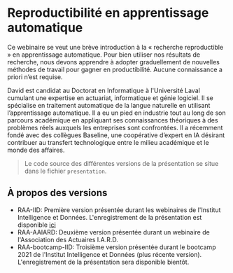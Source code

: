 # Reproductibilité en apprentissage automatique

Ce webinaire se veut une brève introduction à la « recherche reproductible » en apprentissage automatique. Pour bien utiliser nos résultats de recherche, nous devons apprendre à adopter graduellement de nouvelles méthodes de travail pour gagner en productibilité. Aucune connaissance a priori n’est requise.

David est candidat au Doctorat en Informatique à l'Université Laval cumulant une expertise en actuariat, informatique et génie logiciel. Il se spécialise en traitement automatique de la langue naturelle en utilisant l’apprentissage automatique. Il a eu un pied en industrie tout au long de son parcours académique en appliquant ses connaissances théoriques à des problèmes réels auxquels les entreprises sont confrontées. Il a récemment fondé avec des collègues Baseline, une coopérative d’expert en IA désirant contribuer au transfert technologique entre le milieu académique et le monde des affaires.

> Le code source des différentes versions de la présentation se situe dans le fichier `presentation`. 

## À propos des versions

- RAA-IID: Première version présentée durant les webinaires de l'Institut Intelligence et Données. L'enregistrement de la présentation est disponible [ici](https://www.youtube.com/watch?v=Fw_lRiTrmnk&feature=youtu.be)
- RAA-AAIARD: Deuxième version présentée durant un webinaire de l'Association des Actuaires I.A.R.D.
- RAA-bootcamp-IID: Troisième version présentée durant le bootcamp 2021 de l'Institut Intelligence et Données (plus récente version). L'enregistrement de la présentation sera disponible bientôt.

